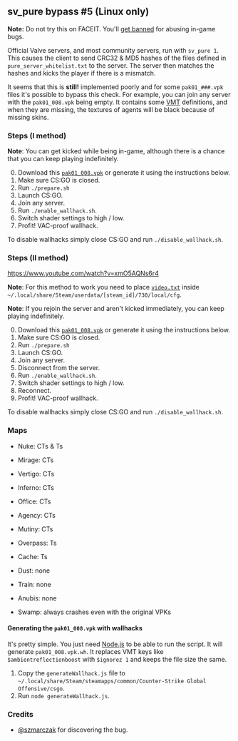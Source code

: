 ## sv\_pure bypass \#5 (Linux only)

**Note:** Do not try this on FACEIT. You'll [get banned](https://github.com/kkthxbye-code/csgo_bugs/pull/17#issuecomment-681474780) for abusing in-game bugs.

Official Valve servers, and most community servers, run with `sv_pure 1`. This causes the client to send CRC32 & MD5 hashes of the files defined in `pure_server_whitelist.txt` to the server. The server then matches the hashes and kicks the player if there is a mismatch.

It seems that this is **still!** implemented poorly and for some `pak01_###.vpk` files it's possible to bypass this check. For example, you can join any server with the `pak01_008.vpk` being empty. It contains some [VMT](https://developer.valvesoftware.com/wiki/Material) definitions, and when they are missing, the textures of agents will be black because of missing skins.

### Steps (I method)

**Note**: You can get kicked while being in-game, although there is a chance that you can keep playing indefinitely.

0. Download this [`pak01_008.vpk`](https://fromsmash.com/uDOWYW8HOL-dt) or generate it using the instructions below.
1. Make sure CS:GO is closed.
2. Run `./prepare.sh`
3. Launch CS:GO.
4. Join any server.
5. Run `./enable_wallhack.sh`.
6. Switch shader settings to high / low.
7. Profit! VAC-proof wallhack.

To disable wallhacks simply close CS:GO and run `./disable_wallhack.sh`.

### Steps (II method)

https://www.youtube.com/watch?v=xmO5AQNs6r4

**Note**: For this method to work you need to place [`video.txt`](video.txt) inside `~/.local/share/Steam/userdata/[steam_id]/730/local/cfg`.

**Note**: If you rejoin the server and aren't kicked immediately, you can keep playing indefinitely.

0. Download this [`pak01_008.vpk`](https://fromsmash.com/uDOWYW8HOL-dt) or generate it using the instructions below.
1. Make sure CS:GO is closed.
2. Run `./prepare.sh`
3. Launch CS:GO.
4. Join any server.
5. Disconnect from the server.
6. Run `./enable_wallhack.sh`.
7. Switch shader settings to high / low.
8. Reconnect.
9. Profit! VAC-proof wallhack.

To disable wallhacks simply close CS:GO and run `./disable_wallhack.sh`.

### Maps

* Nuke: CTs & Ts

* Mirage: CTs
* Vertigo: CTs
* Inferno: CTs
* Office: CTs
* Agency: CTs
* Mutiny: CTs

* Overpass: Ts
* Cache: Ts

* Dust: none
* Train: none
* Anubis: none

* Swamp: always crashes even with the original VPKs

#### Generating the `pak01_008.vpk` with wallhacks

It's pretty simple. You just need [Node.js](https://nodejs.org/en/download/current/) to be able to run the script. It will generate `pak01_008.vpk.wh`. It replaces VMT keys like `$ambientreflectionboost` with `$ignorez 1` and keeps the file size the same.

1. Copy the `generateWallhack.js` file to `~/.local/share/Steam/steamapps/common/Counter-Strike Global Offensive/csgo`.
2. Run `node generateWallhack.js`.

### Credits

* [@szmarczak](https://github.com/szmarczak) for discovering the bug.
